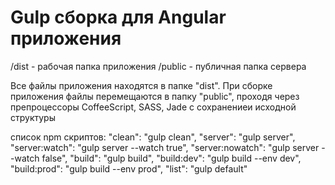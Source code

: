 # Gulp сборка для Angular приложения

/dist - рабочая папка приложения
/public - публичная папка сервера

Все файлы приложения находятся в папке "dist". 
При сборке приложения файлы перемещаются в папку "public", проходя через препроцессоры CoffeeScript, SASS, Jade с сохранениеи исходной структуры

список npm скриптов:
"clean": "gulp clean",
"server": "gulp server",
"server:watch": "gulp server --watch true",
"server:nowatch": "gulp server --watch false",
"build": "gulp build",
"build:dev": "gulp build --env dev",
"build:prod": "gulp build --env prod",
"list": "gulp default"

